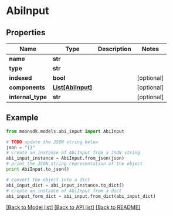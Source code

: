 # AbiInput

## Properties

| Name               | Type                                | Description | Notes       |
| ------------------ | ----------------------------------- | ----------- | ----------- |
| **name**           | **str**                             |             |             |
| **type**           | **str**                             |             |             |
| **indexed**        | **bool**                            |             | \[optional] |
| **components**     | [**List\[AbiInput\]**](abiinput.md) |             | \[optional] |
| **internal\_type** | **str**                             |             | \[optional] |

## Example

```python
from moonsdk.models.abi_input import AbiInput

# TODO update the JSON string below
json = "{}"
# create an instance of AbiInput from a JSON string
abi_input_instance = AbiInput.from_json(json)
# print the JSON string representation of the object
print AbiInput.to_json()

# convert the object into a dict
abi_input_dict = abi_input_instance.to_dict()
# create an instance of AbiInput from a dict
abi_input_form_dict = abi_input.from_dict(abi_input_dict)
```

[\[Back to Model list\]](./#documentation-for-models) [\[Back to API list\]](./#documentation-for-api-endpoints) [\[Back to README\]](./)
